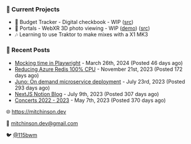 ### 📌 Current Projects
- 💸 Budget Tracker - Digital checkbook - WIP ([src](https://github.com/bmitchinson/budget-entry))
- 📸 Portals - WebXR 3D photo viewing - WIP ([demo](https://portals.mitchinson.dev/)) ([src](https://github.com/bmitchinson/vr-jpg-viewer-webxr))
- 🎶 Learning to use Traktor to make mixes with a X1 MK3

### 📝 Recent Posts

- [Mocking time in Playwright](https://blog.mitchinson.dev/playwright-mock-time) - March 26th, 2024 (Posted 46 days ago)
- [Reducing Azure Redis 100% CPU](https://blog.mitchinson.dev/redis-cpu) - November 21st, 2023 (Posted 172 days ago)
- [Juno: On demand microservice deployment](https://blog.mitchinson.dev/juno) - July 23rd, 2023 (Posted 293 days ago)
- [NextJS Notion Blog](https://blog.mitchinson.dev/blog-2023) - July 9th, 2023 (Posted 307 days ago)
- [Concerts 2022 - 2023](https://blog.mitchinson.dev/concerts-2023) - May 7th, 2023 (Posted 370 days ago)

🌐 https://mitchinson.dev

💌 mitchinson.dev@gmail.com

🐦 [@115bwm](https://twitter.com/115bwm)